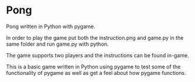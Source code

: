 # Pong
Pong written in Python with pygame.

In order to play the game put both the instruction.png and game.py in the same folder and run game.py with python.

The game supports two players and the instructions can be found in-game.



This is a basic game written in Python using pygame to test some of the functionality of pygame as well as get a feel about how pygame functions.
